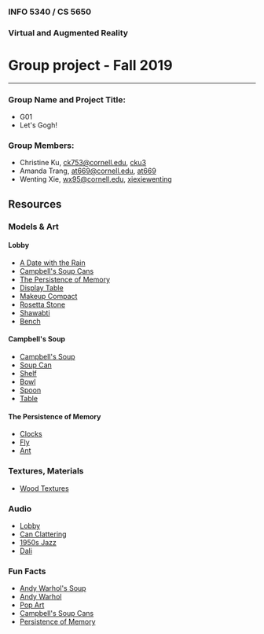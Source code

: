 ### INFO 5340 / CS 5650
### Virtual and Augmented Reality 
# Group project - Fall 2019

<hr>

### Group Name and Project Title:
- G01
- Let's Gogh!

### Group Members:

- Christine Ku, [ck753@cornell.edu](mailto:ck753@cornell.edu), [cku3](https://github.com/cku3)
- Amanda Trang, [at669@cornell.edu](mailto:at669@cornell.edu), [at669](https://github.com/at669)
- Wenting Xie, [wx95@cornell.edu](mailto:wx95@cornell.edu), [xiexiewenting](https://github.com/xiexiewenting)


## Resources

### Models & Art

#### Lobby
- [A Date with the Rain](https://www.deviantart.com/leonidafremov/art/A-Date-With-The-Rain-by-Leonid-Afremov-286157607)
- [Campbell's Soup Cans](https://en.wikipedia.org/wiki/Campbell%27s_Soup_Cans)
- [The Persistence of Memory](https://en.wikipedia.org/wiki/The_Persistence_of_Memory)
- [Display Table](https://sketchfab.com/3d-models/kure-console-table-distressed-black-100752-2a0804079a3c480c87446ece78aacb9e)
- [Makeup Compact](https://sketchfab.com/3d-models/makeup-compact-early-mid-20th-century-d327863a439840ef9de43f63d08a6999)
- [Rosetta Stone](https://sketchfab.com/3d-models/rosetta-stone-ultra-low-poly-a9efe7bf59c14f39807115fa2379c363)
- [Shawabti](https://sketchfab.com/3d-models/shawabti-f4357588b5d04c8bbfd5f3128da5e351)
- [Bench](https://www.turbosquid.com/3d-models/george-nelson-wood-base-max-free/648055)

#### Campbell's Soup

- [Campbell's Soup](https://sketchfab.com/3d-models/campbells-soup-by-andy-warhol-ad6f16b1e0b544149406df8215997bb6)
- [Soup Can](https://sketchfab.com/3d-models/soup-can-1a67ade7bce34c0ba785f9544d460dfc)
- [Shelf](https://poly.google.com/view/9NZBndzMCRo)
- [Bowl](https://poly.google.com/view/1EwfmPQ-8ur?fbclid=IwAR25GYVvZ2nmO-ASGTQsW3jHqM4B7Y7dqm1zmen5U2e6LIulK7n_6zMpUpw)
- [Spoon](https://poly.google.com/view/3anBsWPsFbO?fbclid=IwAR2E2Ou_VgRjsYVV68GVW50CuF9LgnJbIDHvGNxZPKYRnojJzRxhjngpdnc)
- [Table](https://poly.google.com/view/8cnrwlAWqx7?fbclid=IwAR3I2ju_U4dKMavoZsccVjSS07p1MzjFxkbTuw-7Zp5_ocAGu08bOfb_35k)

#### The Persistence of Memory

- [Clocks](https://sketchfab.com/3d-models/20-time-sculptober-2019-8bf5e6e6529c489d9fad2f18d2ae10ae?fbclid=IwAR3pJTNcx46VeVMIhrtRppFACy3dj9wpMSyysjji8XtQW_z9KtP22tcOoEU)
- [Fly](https://sketchfab.com/3d-models/musca-domestica-157900941156422fbd9dcdfc38a3be19?fbclid=IwAR19VvtY4uK-56ExZDM-5fHINjv59B9Hcq82qTRlTvMgqlwD1ZjDXxzPabs)
- [Ant](https://sketchfab.com/3d-models/lowpoly-ant-cb84febbdce54d0d9c3cfcf2401ccccc?fbclid=IwAR3KqDwKyVc7AU3fxKXG8PRhjbw4ZHdL8CCrJTZ2KpOhzjyVac-LCJm7Uws)

### Textures, Materials
- [Wood Textures](https://assetstore.unity.com/packages/2d/textures-materials/wood/15-original-wood-texture-71286)

### Audio
- [Lobby](https://www.youtube.com/watch?v=hWTe3C_RoDo&fbclid=IwAR0fosRG_kGSPoq2Nvq6pv3ZNeB8bfvhCw3HskS-WHMMLpTvxWxoOZfbzx8)
- [Can Clattering](https://www.youtube.com/watch?v=4GTsNfIWcMU)
- [1950s Jazz](https://www.youtube.com/watch?v=4N1KlyEbazo)
- [Dali](https://www.youtube.com/watch?v=RhxMNHfsrNI&fbclid=IwAR2E2Ou_VgRjsYVV68GVW50CuF9LgnJbIDHvGNxZPKYRnojJzRxhjngpdnc)

### Fun Facts
- [Andy Warhol's Soup](https://www.mentalfloss.com/article/71814/16-things-you-might-not-know-about-andy-warhols-campbells-soup-cans)
- [Andy Warhol](http://primaryfacts.com/818/10-andy-warhol-facts/)
- [Pop Art](https://artlistr.com/pop-art-6-interesting-facts/)
- [Campbell's Soup Cans](https://en.wikipedia.org/wiki/Campbell's_Soup_Cans)
- [Persistence of Memory](https://en.wikipedia.org/wiki/The_Persistence_of_Memory?fbclid=IwAR2MyU-vK4ow-pdC-tU9vu4XwOlNwNb1273qqe9yYHkngbqv6t-xT45iB98)
